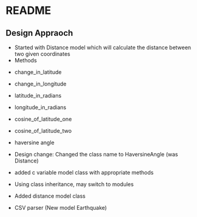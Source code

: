# README

## Design Appraoch
  * Started with Distance model which will calculate the distance between two given coordinates
  * Methods
   - change_in_latitude
   - change_in_longitude
   - latitude_in_radians
   - longitude_in_radians
   - cosine_of_latitude_one
   - cosine_of_latitude_two
   - haversine angle
   - Design change: Changed the class name to HaversineAngle (was Distance)
   - added c variable model class with appropriate methods
   - Using class inheritance, may switch to modules
   - Added distance model class

   - CSV parser (New model Earthquake)
